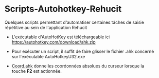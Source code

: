 # Scripts-Autohotkey-Rehucit
Quelques scripts permettant d'automatiser certaines tâches de saisie répétitive au sein de l'application Rehucit 

* L'exécutable d'AutoHotKey est téléchargeable ici https://autohotkey.com/download/ahk.zip

* Pour exécuter un script, il suffit de faire glisser le fichier .ahk concerné sur l'exécutable AutoHotkeyU32.exe

* [Coord.ahk](https://github.com/gabsens/Scripts-Autohotkey-Rehucit/blob/master/Coord.ahk) donne les coordonnées absolues du curseur lorsque la touche **F2** est actionnée.
